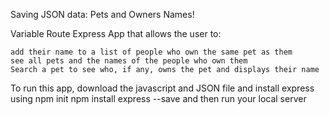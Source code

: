 Saving JSON data: Pets and Owners Names!

Variable Route Express App that allows the user to:

	add their name to a list of people who own the same pet as them
	see all pets and the names of the people who own them
	Search a pet to see who, if any, owns the pet and displays their name

To run this app, download the javascript and JSON file and install express using
	npm init
	npm install express --save
	and then run your local server